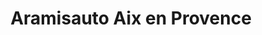 ---
title: "Aramisauto Aix en Provence"
url: /aix-en-provence/aramisauto-aix-en-provence/
shop: voiture
---